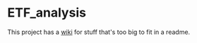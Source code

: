 # ETF_analysis

This project has a [wiki](https://github.com/TorontoDataScientistsWithoutBorder/ETF_analysis/wiki) for stuff that's too big to fit in a readme. 
